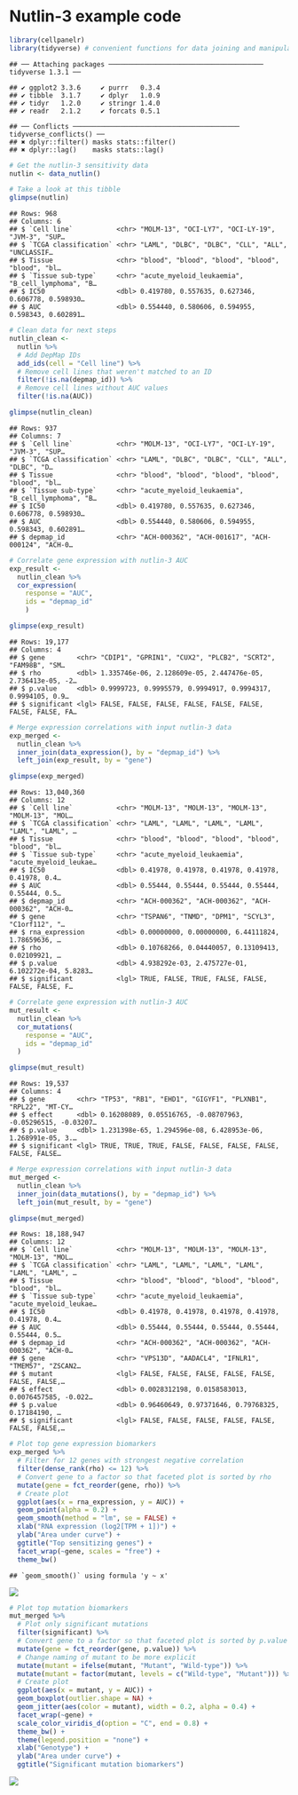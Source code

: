 Nutlin-3 example code
================

``` r
library(cellpanelr)
library(tidyverse) # convenient functions for data joining and manipulation
```

    ## ── Attaching packages ─────────────────────────────────────── tidyverse 1.3.1 ──

    ## ✔ ggplot2 3.3.6     ✔ purrr   0.3.4
    ## ✔ tibble  3.1.7     ✔ dplyr   1.0.9
    ## ✔ tidyr   1.2.0     ✔ stringr 1.4.0
    ## ✔ readr   2.1.2     ✔ forcats 0.5.1

    ## ── Conflicts ────────────────────────────────────────── tidyverse_conflicts() ──
    ## ✖ dplyr::filter() masks stats::filter()
    ## ✖ dplyr::lag()    masks stats::lag()

``` r
# Get the nutlin-3 sensitivity data
nutlin <- data_nutlin()

# Take a look at this tibble
glimpse(nutlin)
```

    ## Rows: 968
    ## Columns: 6
    ## $ `Cell line`           <chr> "MOLM-13", "OCI-LY7", "OCI-LY-19", "JVM-3", "SUP…
    ## $ `TCGA classification` <chr> "LAML", "DLBC", "DLBC", "CLL", "ALL", "UNCLASSIF…
    ## $ Tissue                <chr> "blood", "blood", "blood", "blood", "blood", "bl…
    ## $ `Tissue sub-type`     <chr> "acute_myeloid_leukaemia", "B_cell_lymphoma", "B…
    ## $ IC50                  <dbl> 0.419780, 0.557635, 0.627346, 0.606778, 0.598930…
    ## $ AUC                   <dbl> 0.554440, 0.580606, 0.594955, 0.598343, 0.602891…

``` r
# Clean data for next steps
nutlin_clean <-
  nutlin %>%
  # Add DepMap IDs
  add_ids(cell = "Cell line") %>%
  # Remove cell lines that weren't matched to an ID
  filter(!is.na(depmap_id)) %>%
  # Remove cell lines without AUC values
  filter(!is.na(AUC))

glimpse(nutlin_clean)
```

    ## Rows: 937
    ## Columns: 7
    ## $ `Cell line`           <chr> "MOLM-13", "OCI-LY7", "OCI-LY-19", "JVM-3", "SUP…
    ## $ `TCGA classification` <chr> "LAML", "DLBC", "DLBC", "CLL", "ALL", "DLBC", "D…
    ## $ Tissue                <chr> "blood", "blood", "blood", "blood", "blood", "bl…
    ## $ `Tissue sub-type`     <chr> "acute_myeloid_leukaemia", "B_cell_lymphoma", "B…
    ## $ IC50                  <dbl> 0.419780, 0.557635, 0.627346, 0.606778, 0.598930…
    ## $ AUC                   <dbl> 0.554440, 0.580606, 0.594955, 0.598343, 0.602891…
    ## $ depmap_id             <chr> "ACH-000362", "ACH-001617", "ACH-000124", "ACH-0…

``` r
# Correlate gene expression with nutlin-3 AUC
exp_result <- 
  nutlin_clean %>%
  cor_expression(
    response = "AUC",
    ids = "depmap_id"
    )

glimpse(exp_result)
```

    ## Rows: 19,177
    ## Columns: 4
    ## $ gene        <chr> "CDIP1", "GPRIN1", "CUX2", "PLCB2", "SCRT2", "FAM98B", "SM…
    ## $ rho         <dbl> 1.335746e-06, 2.128609e-05, 2.447476e-05, 2.736413e-05, -2…
    ## $ p.value     <dbl> 0.9999723, 0.9995579, 0.9994917, 0.9994317, 0.9994105, 0.9…
    ## $ significant <lgl> FALSE, FALSE, FALSE, FALSE, FALSE, FALSE, FALSE, FALSE, FA…

``` r
# Merge expression correlations with input nutlin-3 data
exp_merged <- 
  nutlin_clean %>%
  inner_join(data_expression(), by = "depmap_id") %>%
  left_join(exp_result, by = "gene")

glimpse(exp_merged)
```

    ## Rows: 13,040,360
    ## Columns: 12
    ## $ `Cell line`           <chr> "MOLM-13", "MOLM-13", "MOLM-13", "MOLM-13", "MOL…
    ## $ `TCGA classification` <chr> "LAML", "LAML", "LAML", "LAML", "LAML", "LAML", …
    ## $ Tissue                <chr> "blood", "blood", "blood", "blood", "blood", "bl…
    ## $ `Tissue sub-type`     <chr> "acute_myeloid_leukaemia", "acute_myeloid_leukae…
    ## $ IC50                  <dbl> 0.41978, 0.41978, 0.41978, 0.41978, 0.41978, 0.4…
    ## $ AUC                   <dbl> 0.55444, 0.55444, 0.55444, 0.55444, 0.55444, 0.5…
    ## $ depmap_id             <chr> "ACH-000362", "ACH-000362", "ACH-000362", "ACH-0…
    ## $ gene                  <chr> "TSPAN6", "TNMD", "DPM1", "SCYL3", "C1orf112", "…
    ## $ rna_expression        <dbl> 0.00000000, 0.00000000, 6.44111824, 1.78659636, …
    ## $ rho                   <dbl> 0.10768266, 0.04440057, 0.13109413, 0.02109921, …
    ## $ p.value               <dbl> 4.938292e-03, 2.475727e-01, 6.102272e-04, 5.8283…
    ## $ significant           <lgl> TRUE, FALSE, TRUE, FALSE, FALSE, FALSE, FALSE, F…

``` r
# Correlate gene expression with nutlin-3 AUC
mut_result <- 
  nutlin_clean %>%
  cor_mutations(
    response = "AUC",
    ids = "depmap_id"
  )

glimpse(mut_result)
```

    ## Rows: 19,537
    ## Columns: 4
    ## $ gene        <chr> "TP53", "RB1", "EHD1", "GIGYF1", "PLXNB1", "RPL22", "MT-CY…
    ## $ effect      <dbl> 0.16208089, 0.05516765, -0.08707963, -0.05296515, -0.03207…
    ## $ p.value     <dbl> 1.231398e-65, 1.294596e-08, 6.428953e-06, 1.268991e-05, 3.…
    ## $ significant <lgl> TRUE, TRUE, TRUE, FALSE, FALSE, FALSE, FALSE, FALSE, FALSE…

``` r
# Merge expression correlations with input nutlin-3 data
mut_merged <- 
  nutlin_clean %>%
  inner_join(data_mutations(), by = "depmap_id") %>%
  left_join(mut_result, by = "gene")

glimpse(mut_merged)
```

    ## Rows: 18,188,947
    ## Columns: 12
    ## $ `Cell line`           <chr> "MOLM-13", "MOLM-13", "MOLM-13", "MOLM-13", "MOL…
    ## $ `TCGA classification` <chr> "LAML", "LAML", "LAML", "LAML", "LAML", "LAML", …
    ## $ Tissue                <chr> "blood", "blood", "blood", "blood", "blood", "bl…
    ## $ `Tissue sub-type`     <chr> "acute_myeloid_leukaemia", "acute_myeloid_leukae…
    ## $ IC50                  <dbl> 0.41978, 0.41978, 0.41978, 0.41978, 0.41978, 0.4…
    ## $ AUC                   <dbl> 0.55444, 0.55444, 0.55444, 0.55444, 0.55444, 0.5…
    ## $ depmap_id             <chr> "ACH-000362", "ACH-000362", "ACH-000362", "ACH-0…
    ## $ gene                  <chr> "VPS13D", "AADACL4", "IFNLR1", "TMEM57", "ZSCAN2…
    ## $ mutant                <lgl> FALSE, FALSE, FALSE, FALSE, FALSE, FALSE, FALSE,…
    ## $ effect                <dbl> 0.0028312198, 0.0158583013, 0.0076457585, -0.022…
    ## $ p.value               <dbl> 0.96460649, 0.97371646, 0.79768325, 0.17184190, …
    ## $ significant           <lgl> FALSE, FALSE, FALSE, FALSE, FALSE, FALSE, FALSE,…

``` r
# Plot top gene expression biomarkers
exp_merged %>%
  # Filter for 12 genes with strongest negative correlation
  filter(dense_rank(rho) <= 12) %>%
  # Convert gene to a factor so that faceted plot is sorted by rho
  mutate(gene = fct_reorder(gene, rho)) %>%
  # Create plot
  ggplot(aes(x = rna_expression, y = AUC)) +
  geom_point(alpha = 0.2) +
  geom_smooth(method = "lm", se = FALSE) +
  xlab("RNA expression (log2[TPM + 1])") +
  ylab("Area under curve") +
  ggtitle("Top sensitizing genes") +
  facet_wrap(~gene, scales = "free") +
  theme_bw()
```

    ## `geom_smooth()` using formula 'y ~ x'

![](nutlin_files/figure-gfm/plotting-1.png)<!-- -->

``` r
# Plot top mutation biomarkers
mut_merged %>%
  # Plot only significant mutations
  filter(significant) %>%
  # Convert gene to a factor so that faceted plot is sorted by p.value
  mutate(gene = fct_reorder(gene, p.value)) %>%
  # Change naming of mutant to be more explicit
  mutate(mutant = ifelse(mutant, "Mutant", "Wild-type")) %>%
  mutate(mutant = factor(mutant, levels = c("Wild-type", "Mutant"))) %>%
  # Create plot
  ggplot(aes(x = mutant, y = AUC)) +
  geom_boxplot(outlier.shape = NA) +
  geom_jitter(aes(color = mutant), width = 0.2, alpha = 0.4) +
  facet_wrap(~gene) +
  scale_color_viridis_d(option = "C", end = 0.8) +
  theme_bw() +
  theme(legend.position = "none") +
  xlab("Genotype") +
  ylab("Area under curve") +
  ggtitle("Significant mutation biomarkers")
```

![](nutlin_files/figure-gfm/plotting-2.png)<!-- -->
